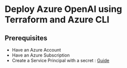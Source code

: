 # Deploy Azure OpenAI using Terraform and Azure CLI

## Prerequisites

- Have an Azure Account
- Have an Azure Subscription
- Create a Service Principal with a secret : [Guide](https://learn.microsoft.com/en-us/azure/active-directory/develop/howto-create-service-principal-portal)

